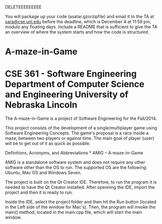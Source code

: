 DELETEEEEEEEEE

You will package up your code (asatar.gzorzipfile) and email it to the TA at sara@cse.unl.edu before the deadline, which is December 4 at 11:59 pm, modulo any floating days. Include a README that is sufficient to give the TA an overview of where the system starts and how the code is structured.

A-maze-in-Game
==============

CSE 361 - Software Engineering
Department of Computer Science and Engineering
University of Nebraska Lincoln
==============

The A-maze-in-Game is a project of Software Engineering for the Fall/2014. 

This project consists of the development of a single/multiplayer game using Software Engineering Concepts. The game's proposal is a race inside a maze, between two players or against time. The main goal of player (user) will be to get out of it as quick as possible.


Definitions, Acronyms, and Abbreviations
	*   AMIG – A-maze-in-Game


AMIG is a standalone software system and does not require any other software other than the OS to run. The supported OS are the following: Ubuntu, Mac OS and Windows Seven.


The project is built on the Qt Creator IDE. Therefore, to run the program it is needed to have the Qt Creator installed. After openning the IDE, import the project and then it is ready to run.

Inside the IDE, select the project folder and then hit the Run button (located in the Left side of the window for Mac's). Then, the program will invoke the main() method, located in the main.cpp file, which will start the main window.
